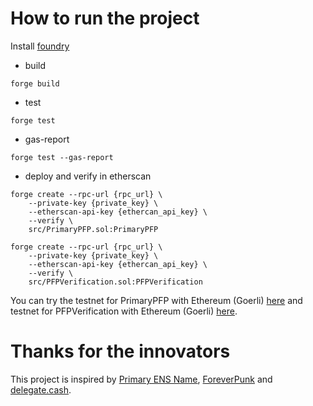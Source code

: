 # How to run the project
Install [foundry](https://book.getfoundry.sh/)

- build
```
forge build
```

- test
```
forge test 
```

- gas-report
```
forge test --gas-report
```

- deploy and verify in etherscan
```
forge create --rpc-url {rpc_url} \
    --private-key {private_key} \
    --etherscan-api-key {ethercan_api_key} \
    --verify \
    src/PrimaryPFP.sol:PrimaryPFP
```
```
forge create --rpc-url {rpc_url} \
    --private-key {private_key} \
    --etherscan-api-key {ethercan_api_key} \
    --verify \
    src/PFPVerification.sol:PFPVerification
```

You can try the testnet for PrimaryPFP with Ethereum (Goerli) [here](https://goerli.etherscan.io/address/0x7840293893d1417F3EC8e402640C3D8275f0c934) and testnet for PFPVerification with Ethereum (Goerli) [here](https://goerli.etherscan.io/address/0x7a9c9c192c3F56F240f798c2D22D1b7cf2bc5bC1).

# Thanks for the innovators
This project is inspired by [Primary ENS Name](https://app.ens.domains/faq#what-is-a-primary-ens-name-record), [ForeverPunk](https://twitter.com/foreverpunksnft) and [delegate.cash](https://delegate.cash).
